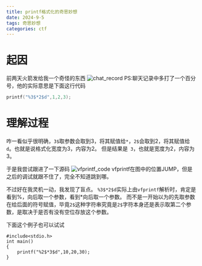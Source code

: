 ```yaml
---
title: printf格式化的奇思妙想
date: 2024-9-5
tags: 奇思妙想
categories: ctf
---
```

# 起因
前两天火箭发给我一个奇怪的东西
![chat_record](./chat_record.png)
PS:聊天记录中多打了一个百分号，他的实际意思是下面这行代码
```c
printf("%3$*2$d",1,2,3);
```
# 理解过程
咋一看似乎很明确，`3$`取参数会取到3，将其赋值给`*`，`2$`会取到2，将其赋值给`d`。也就是说格式化宽度为3，内容为2。
但是结果是` 3`，也就是宽度为2，内容为3。

于是我尝试跟进了一下源码
![vfprintf_code](./vfpirintf_code.png)
vfprintf在图中的位置JUMP，但是之后的调试就跟不住了，完全不知道跳到哪。


不过好在我灵机一动，我发现了盲点。
`%3$*2$d`实际上由`vfprintf`解析时，肯定是看到%，向后取一个参数，看到*向后取一个参数。
而不是一开始以为的先取参数在给后面的符号赋值，毕竟`2$`这种字符串究竟是`2$`字符本身还是表示取第二个参数，是取决于是否有没有空位存放这个参数。

下面这个例子也可以试试
```
#include<stdio.h>
int main()
{
    printf("%2$*3$d",10,20,30);
}
```
